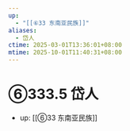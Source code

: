 ```yaml
---
up:
  - "[[⑥33 东南亚民族]]"
aliases:
  - 岱人
ctime: 2025-03-01T13:36:01+08:00
mtime: 2025-10-01T11:40:31+08:00
---
```


# ⑥333.5 岱人

- up: [[⑥33 东南亚民族]]
